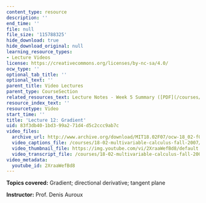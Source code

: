 ```yaml
---
content_type: resource
description: ''
end_time: ''
file: null
file_size: '115788325'
hide_download: true
hide_download_original: null
learning_resource_types:
- Lecture Videos
license: https://creativecommons.org/licenses/by-nc-sa/4.0/
ocw_type: ''
optional_tab_title: ''
optional_text: ''
parent_title: Video Lectures
parent_type: CourseSection
related_resources_text: Lecture Notes - Week 5 Summary ([PDF](/courses/18-02-multivariable-calculus-fall-2007/resources/lec_week5))
resource_index_text: ''
resourcetype: Video
start_time: ''
title: 'Lecture 12: Gradient'
uid: 83f3db40-1bd3-99a2-71d4-d5c2ccc9ab7c
video_files:
  archive_url: http://www.archive.org/download/MIT18.02F07/ocw-18_02-f07-lec12_300k.mp4
  video_captions_file: /courses/18-02-multivariable-calculus-fall-2007/d691270c977c5e60a56c6e05a466daa2_2XraaWefBd8.vtt
  video_thumbnail_file: https://img.youtube.com/vi/2XraaWefBd8/default.jpg
  video_transcript_file: /courses/18-02-multivariable-calculus-fall-2007/9fb8a8b323474dbd864b0eae7e1b9618_2XraaWefBd8.pdf
video_metadata:
  youtube_id: 2XraaWefBd8
---
```


**Topics covered:** Gradient; directional derivative; tangent plane

**Instructor:** Prof. Denis Auroux

